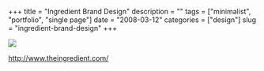 +++
title = "Ingredient Brand Design"
description = ""
tags = ["minimalist", "portfolio", "single page"]
date = "2008-03-12"
categories = ["design"]
slug = "ingredient-brand-design"
+++


 

  <div id="screens-thumbs" class="clearfix">
    <div class="txt-center" id="design-submission"><a href="http://www.theingredient.com/"><img id='bluga-thumbnail-831' class='bluga-thumbnail large' src='//konigi.com/media/bluga/
wt47f27907143a1_0.jpg'/></a></div>  
  </div>   
<p><a href="http://www.theingredient.com/">http://www.theingredient.com/</a></p>




